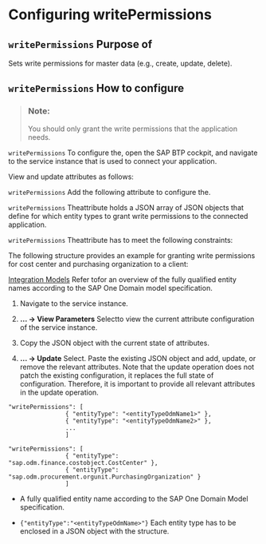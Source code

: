 <!-- loio8fe4492db4114d5dbbf635e6cddfdd37 -->

# Configuring writePermissions



<a name="loio8fe4492db4114d5dbbf635e6cddfdd37__purpose-of-writepermissions"/>

## `writePermissions` Purpose of

Sets write permissions for master data \(e.g., create, update, delete\).



<a name="loio8fe4492db4114d5dbbf635e6cddfdd37__how-to-configure-writepermissions"/>

## `writePermissions` How to configure

> ### Note:  
> You should only grant the write permissions that the application needs.

`writePermissions` To configure the, open the SAP BTP cockpit, and navigate to the service instance that is used to connect your application.

View and update attributes as follows:

`writePermissions` Add the following attribute to configure the.

`writePermissions` Theattribute holds a JSON array of JSON objects that define for which entity types to grant write permissions to the connected application.

`writePermissions` Theattribute has to meet the following constraints:

The following structure provides an example for granting write permissions for cost center and purchasing organization to a client:

[Integration Models](../about-this-service/integration-models-8882bf9.md) Refer tofor an overview of the fully qualified entity names according to the SAP One Domain model specification.

1.  Navigate to the service instance.

2.  **... -\> View Parameters** Selectto view the current attribute configuration of the service instance.

3.  Copy the JSON object with the current state of attributes.

4.  **... -\> Update** Select. Paste the existing JSON object and add, update, or remove the relevant attributes. Note that the update operation does not patch the existing configuration, it replaces the full state of configuration. Therefore, it is important to provide all relevant attributes in the update operation.


```
"writePermissions": [
				{ "entityType": "<entityTypeOdmName1>" },
				{ "entityType": "<entityTypeOdmName2>" },
				...
				]
```

```
"writePermissions": [
				{ "entityType": "sap.odm.finance.costobject.CostCenter" },
				{ "entityType": "sap.odm.procurement.orgunit.PurchasingOrganization" }
				]
```

-   A fully qualified entity name according to the SAP One Domain Model specification.

-   `{"entityType":"<entityTypeOdmName>"}` Each entity type has to be enclosed in a JSON object with the structure.


